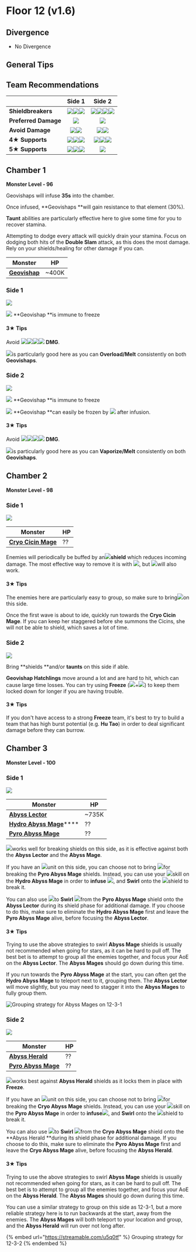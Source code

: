# Floor 12 (v1.6)

## Divergence

* No Divergence

## General Tips

## Team Recommendations

|                      |                                                                                                                        Side 1                                                                                                                        |                                                                                  Side 2                                                                                  |
| -------------------- | :--------------------------------------------------------------------------------------------------------------------------------------------------------------------------------------------------------------------------------------------------: | :----------------------------------------------------------------------------------------------------------------------------------------------------------------------: |
| **Shieldbreakers**   |                                                            ![](../../.gitbook/assets/pyro\_small.png)![](../../.gitbook/assets/hydro\_small.png)![](../../.gitbook/assets/cryo\_small.png)                                                           | ![](../../.gitbook/assets/pyro\_small.png)![](../../.gitbook/assets/hydro\_small.png)![](../../.gitbook/assets/cryo\_small.png)![](../../.gitbook/assets/geo\_small.png) |
| **Preferred Damage** |                                                                                                      ![](../../.gitbook/assets/pyro\_small.png)                                                                                                      |                                                                ![](../../.gitbook/assets/pyro\_small.png)                                                                |
| **Avoid Damage**     | ![](https://firebasestorage.googleapis.com/v0/b/gitbook-28427.appspot.com/o/assets%2F-MVAGyyACcSzyzfmgy7f%2Fsync%2Fe0472b52c548a7162a648c191cad9b7bbdf4498b.png?generation=1615182626170812\&alt=media)![](../../.gitbook/assets/electro\_small.png) |                                           ![](../../.gitbook/assets/hydro\_small.png)![](../../.gitbook/assets/geo\_small.png)                                           |
| **4**★ **Supports**  |                                         ![](../../.gitbook/assets/ui\_avataricon\_bennett.png)![](../../.gitbook/assets/ui\_avataricon\_xiangling.png)![](../../.gitbook/assets/ui\_avataricon\_sucrose.png)                                         |      ![](../../.gitbook/assets/ui\_avataricon\_diona.png)![](../../.gitbook/assets/ui\_avataricon\_chongyun.png)![](../../.gitbook/assets/ui\_avataricon\_kaeya.png)     |
| **5**★ **Supports**  |                                        ![](../../.gitbook/assets/ui\_avataricon\_lumine\_anemo.png)![](../../.gitbook/assets/ui\_avataricon\_venti.png)![](../../.gitbook/assets/ui\_avataricon\_zhongli.png)                                        |                                                          ![](../../.gitbook/assets/ui\_avataricon\_zhongli.png)                                                          |

## Chamber 1

**Monster Level - 96**

Geovishaps will infuse **35s** into the chamber.

Once infused, \*\*Geovishaps \*\*will gain resistance to that element (30%).

**Taunt** abilities are particularly effective here to give some time for you to recover stamina.

Attempting to dodge every attack will quickly drain your stamina. Focus on dodging both hits of the **Double Slam** attack, as this does the most damage. Rely on your shields/healing for other damage if you can.

| Monster                                              | HP     |
| ---------------------------------------------------- | ------ |
| [**Geovishap**](../../monsters/animals/geovishap.md) | \~400K |

### Side 1

![](<../../.gitbook/assets/12-1-1 (3).png>)

![](../../.gitbook/assets/cryo\_small.png) \*\*Geovishap \*\*is immune to freeze

#### 3★ Tips

Avoid ![](../../.gitbook/assets/cryo\_small.png)![](../../.gitbook/assets/electro\_small.png)![](../../.gitbook/assets/geo\_small.png)![](../../.gitbook/assets/physical\_small.png) **DMG**.

![](../../.gitbook/assets/pyro\_small.png)is particularly good here as you can **Overload/Melt** consistently on both **Geovishaps**.

### Side 2

![](<../../.gitbook/assets/12-1-2 (3).png>)

![](../../.gitbook/assets/cryo\_small.png) \*\*Geovishap \*\*is immune to freeze

![](../../.gitbook/assets/hydro\_small.png) \*\*Geovishap \*\*can easily be frozen by ![](../../.gitbook/assets/cryo\_small.png) after infusion.

#### 3★ Tips

Avoid ![](../../.gitbook/assets/hydro\_small.png)![](../../.gitbook/assets/cryo\_small.png)![](../../.gitbook/assets/geo\_small.png)![](../../.gitbook/assets/physical\_small.png) **DMG**.

![](../../.gitbook/assets/pyro\_small.png)is particularly good here as you can **Vaporize/Melt** consistently on both **Geovishaps**.

## Chamber 2

**Monster Level - 98**

### Side 1

![](<../../.gitbook/assets/12-2-1 (3).png>)

| Monster                                                        | HP |
| -------------------------------------------------------------- | -- |
| [**Cryo Cicin Mage**](../../monsters/fatui/cryo-cicin-mage.md) | ?? |

Enemies will periodically be buffed by an![](../../.gitbook/assets/cryo\_small.png)**shield** which reduces incoming damage. The most effective way to remove it is with ![](../../.gitbook/assets/pyro\_small.png), but ![](../../.gitbook/assets/electro\_small.png)will also work.

#### 3★ Tips

The enemies here are particularly easy to group, so make sure to bring![](../../.gitbook/assets/anemo\_small.png)on this side.

Once the first wave is about to ide, quickly run towards the **Cryo Cicin Mage**. If you can keep her staggered before she summons the Cicins, she will not be able to shield, which saves a lot of time.

### Side 2

![](<../../.gitbook/assets/12-2-2 (2).png>)

Bring \*\*shields \*\*and/or **taunts** on this side if able.

**Geovishap Hatchlings** move around a lot and are hard to hit, which can cause large time losses. You can try using **Freeze** (![](../../.gitbook/assets/hydro\_small.png)+![](../../.gitbook/assets/cryo\_small.png)) to keep them locked down for longer if you are having trouble.

#### 3★ Tips

If you don't have access to a strong **Freeze** team, it's best to try to build a team that has high burst potential (e.g. **Hu Tao**) in order to deal significant damage before they can burrow.

## Chamber 3

**Monster Level - 100**

### Side 1

![](<../../.gitbook/assets/12-3-1 (2).png>)

| Monster                                                                        | HP     |
| ------------------------------------------------------------------------------ | ------ |
| [**Abyss Lector**](../../monsters/abyss-order/abyss-lector.md)                 | \~735K |
| [**Hydro Abyss Mage**](../../monsters/abyss-order/hydro-abyss-mage.md)\*\*\*\* | ??     |
| [**Pyro Abyss Mage**](../../monsters/abyss-order/pyro-abyss-mage.md)           | ??     |

![](../../.gitbook/assets/cryo\_small.png)works well for breaking shields on this side, as it is effective against both the **Abyss Lector** and the **Abyss Mage**.

If you have an ![](../../.gitbook/assets/anemo\_small.png)unit on this side, you can choose not to bring ![](../../.gitbook/assets/hydro\_small.png)for breaking the **Pyro Abyss Mage** shields. Instead, you can use your ![](../../.gitbook/assets/anemo\_small.png)skill on the **Hydro Abyss Mage** in order to **infuse** ![](../../.gitbook/assets/hydro\_small.png), and **Swirl** onto the ![](../../.gitbook/assets/pyro\_small.png)shield to break it.

You can also use ![](../../.gitbook/assets/anemo\_small.png)to **Swirl** ![](../../.gitbook/assets/pyro\_small.png)from the **Pyro Abyss Mage** shield onto the **Abyss Lector** during its shield phase for additional damage. If you choose to do this, make sure to eliminate the **Hydro Abyss Mage** first and leave the **Pyro Abyss Mage** alive, before focusing the **Abyss Lector**.

#### 3★ Tips

Trying to use the above strategies to swirl **Abyss Mage** shields is usually not recommended when going for stars, as it can be hard to pull off. The best bet is to attempt to group all the enemies together, and focus your AoE on the **Abyss Lector**. The **Abyss Mages** should go down during this time.

If you run towards the **Pyro Abyss Mage** at the start, you can often get the **Hydro Abyss Mage** to teleport next to it, grouping them. The **Abyss Lector** will move slightly, but you may need to stagger it into the **Abyss Mages** to fully group them.

![Grouping strategy for Abyss Mages on 12-3-1](../../.gitbook/assets/12-3-1\_grouping.gif)

### Side 2

![](<../../.gitbook/assets/12-3-2 (2).png>)

| Monster                                                              | HP |
| -------------------------------------------------------------------- | -- |
| [**Abyss Herald**](../../monsters/abyss-order/abyss-herald.md)       | ?? |
| [**Pyro Abyss Mage**](../../monsters/abyss-order/pyro-abyss-mage.md) | ?? |

![](../../.gitbook/assets/cryo\_small.png)works best against **Abyss Herald** shields as it locks them in place with **Freeze**.

If you have an ![](../../.gitbook/assets/anemo\_small.png)unit on this side, you can choose not to bring ![](../../.gitbook/assets/pyro\_small.png)for breaking the **Cryo Abyss Mage** shields. Instead, you can use your ![](../../.gitbook/assets/anemo\_small.png)skill on the **Pyro Abyss Mage** in order to **infuse**![](../../.gitbook/assets/pyro\_small.png), and **Swirl** onto the ![](../../.gitbook/assets/cryo\_small.png)shield to break it.

You can also use ![](../../.gitbook/assets/anemo\_small.png)to **Swirl** ![](../../.gitbook/assets/cryo\_small.png)from the **Cryo Abyss Mage** shield onto the \*\*Abyss Herald \*\*during its shield phase for additional damage. If you choose to do this, make sure to eliminate the **Pyro Abyss Mage** first and leave the **Cryo Abyss Mage** alive, before focusing the **Abyss Herald**.

#### 3★ Tips

Trying to use the above strategies to swirl **Abyss Mage** shields is usually not recommended when going for stars, as it can be hard to pull off. The best bet is to attempt to group all the enemies together, and focus your AoE on the **Abyss Herald**. The **Abyss Mages** should go down during this time.

You can use a similar strategy to group on this side as 12-3-1, but a more reliable strategy here is to run backwards at the start, away from the enemies. The **Abyss Mages** will both teleport to your location and group, and the **Abyss Herald** will run over not long after.

{% embed url="https://streamable.com/u5q0tf" %}
Grouping strategy for 12-3-2
{% endembed %}
